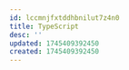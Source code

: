 ```yaml
---
id: lccmnjfxtddhbnilut7z4n0
title: TypeScript
desc: ''
updated: 1745409392450
created: 1745409392450
---
```


